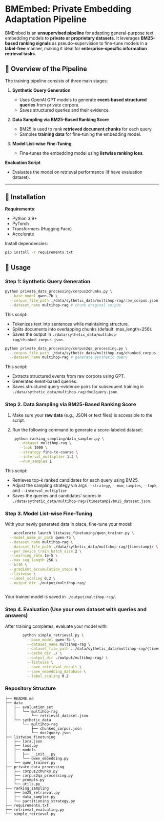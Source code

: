 # BMEmbed: Private Embedding Adaptation Pipeline

BMEmbed is an **unsupervised pipeline** for adapting general-purpose text embedding models to **private or proprietary datasets**. It leverages **BM25-based ranking signals** as pseudo-supervision to fine-tune models in a **label-free** manner, making it ideal for **enterprise-specific information retrieval tasks**.

## 📌 Overview of the Pipeline

The training pipeline consists of three main stages:

1. **Synthetic Query Generation**
   - Uses OpenAI GPT models to generate **event-based structured queries** from private corpora.
   - Saves structured queries and their evidence.

2. **Data Sampling via BM25-Based Ranking Score**
   - BM25 is used to rank **retrieved document chunks** for each query.
   - Samples **training data** for fine-tuning the embedding model.

3. **Model List-wise Fine-Tuning**
   - Fine-tunes the embedding model using **listwise ranking loss**.

**Evaluation Script**
   - Evaluates the model on retrieval performance (if have evaluation dataset).

---

## 🔧 Installation

**Requirements:**
- Python 3.9+
- PyTorch
- Transformers (Hugging Face)
- Accelerate

Install dependencies:
```bash
pip install -r requirements.txt
```

## 🚀 Usage

### Step 1: Synthetic Query Generation

```bash
python private_data_processing/corpus2chunks.py \
  --base_model qwen-7b \
  --corpus_file_path ./data/sythetic_data/multihop-rag/raw_corpus.json \
  --dataset_name multihop-rag # chunk original corpus
```
This script:

- Tokenizes text into sentences while maintaining structure.
- Splits documents into overlapping chunks (default: max_length=256).
- Saves the output in `./data/sythetic_data/multihop-rag/chunked_corpus.json`.
```bash
python private_data_processing/corpus2qa_processing.py \
  --corpus_file_path ./data/sythetic_data/multihop-rag/chunked_corpus.json \
  --dataset_name multihop-rag # generate synthetic query
  ```
This script:

- Extracts structured events from raw corpora using GPT.
- Generates event-based queries.
- Saves structured query-evidence pairs for subsequent training in `./data/sythetic_data/multihop-rag/doc2query.json`.



### Step 2. Data Sampling via BM25-Based Ranking Score

1. Make sure your **raw data** (e.g., JSON or text files) is accessible to the script.
2. Run the following command to generate a score-labeled dataset:

   ```bash
    python ranking_sampling/data_sampler.py \
      --dataset multihop-rag \
      --topk 1000 \
      --strategy fine-to-coarse \
      --interval_multiplier 1.2 \
      --num_samples 1

   ```
This script:

- Retrieves top-k ranked candidates for each query using BM25.
- Adjust the sampling strategy via args `--strategy`, `--num_samples`, `--topk`, and `--interval_multiplier`
- Saves the queries and candidates' scores in `./data/sythetic_data/multihop-rag/{timestamp}/bm25_dataset.json`.
### Step 3. Model List-wise Fine-Tuning
With your newly generated data in place, fine-tune your model:


```bash
    accelerate launch listwise_finetuning/qwen_trainer.py \
  --model_name_or_path qwen-7b \
  --dataset_name multihop-rag \
  --dataset_file_path ./data/sythetic_data/multihop-rag/{timestamp}/ \
  --per_device_train_batch_size 2 \
  --learning_rate 1e-5 \
  --max_seq_length 256 \
  --bf16 \
  --gradient_accumulation_steps 8 \
  --listwise \
  --label_scaling 0.2 \
  --output_dir ./output/multihop-rag/
      
  ```
Your trained model is saved in `./output/multihop-rag/`.

### Step 4. Evaluation (Use your own dataset with queries and answers)
After training completes, evaluate your model with:

```bash
        python simple_retrieval.py \
          --base_model qwen-7b \
          --dataset_name multihop-rag \
          --dataset_file_path ../data/sythetic_data/multihop-rag/{timestamp} \
          --cache_dir ./ \
          --output_dir ./output/multihop-rag/ \
          --listwise \
          --save_retrieval_result \
          --save_embedding_database \
          --label_scaling 0.2
   ```
### Repository Structure
```
├── README.md
├── data
│   ├── evaluation_set
│   │   └── multihop-rag
│   │       └── retrieval_dataset.json
│   └── sythetic_data
│       └── multihop-rag
│           ├── chunked_corpus.json
│           └── doc2query.json
├── listwise_finetuning
│   ├── lora.json
│   ├── loss.py
│   ├── models
│   │   ├── __init__.py
│   │   └── qwen_embedding.py
│   └── qwen_trainer.py
├── private_data_processing
│   ├── corpus2chunks.py
│   ├── corpus2qa_processing.py
│   ├── prompts.py
│   └── utils.py
├── ranking_sampling
│   ├── bm25_retrieval.py
│   ├── data_sampler.py
│   └── partitioning_strategy.py
├── requirements.txt
├── retrieval_evaluating.py
└── simple_retrieval.py
```